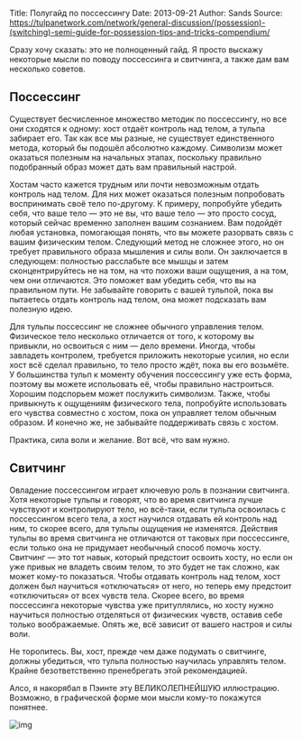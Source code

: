 Title: Полугайд по поссессингу
Date: 2013-09-21
Author: Sands
Source: https://tulpanetwork.com/network/general-discussion/(possession)-(switching)-semi-guide-for-possession-tips-and-tricks-compendium/

Сразу хочу сказать: это не полноценный гайд. Я просто выскажу некоторые мысли по поводу поссессинга и свитчинга, а также дам вам несколько советов.

## Поссессинг

Существует бесчисленное множество методик по поссессингу, но все они сходятся к одному: хост отдаёт контроль над телом, а тульпа забирает его. Так как все мы разные, не существует единственного метода, который бы подошёл абсолютно каждому. Символизм может оказаться полезным на начальных этапах, поскольку правильно подобранный образ может дать вам правильный настрой.

Хостам часто кажется трудным или почти невозможным отдать контроль над телом. Для них может оказаться полезным попробовать воспринимать своё тело по-другому. К примеру, попробуйте убедить себя, что ваше тело — это не вы, что ваше тело — это просто сосуд, который сейчас временно заполнен вашим сознанием. Вам подойдёт любая установка, помогающая понять, что вы можете разорвать связь с вашим физическим телом. Следующий метод не сложнее этого, но он требует правильного образа мышления и силы воли. Он заключается в следующем: полностью расслабьте все мышцы и затем сконцентрируйтесь не на том, на что похожи ваши ощущения, а на том, чем они отличаются. Это поможет вам убедить себя, что вы на правильном пути. Не забывайте говорить с вашей тульпой, пока вы пытаетесь отдать контроль над телом, она может подсказать вам полезную идею.

Для тульпы поссессинг не сложнее обычного управления телом. Физическое тело несколько отличается от того, к которому вы привыкли, но освоиться с ним — дело времени. Иногда, чтобы завладеть контролем, требуется приложить некоторые усилия, но если хост всё сделал правильно, то тело просто ждёт, пока вы его возьмёте. У большинства тульп к моменту обучения поссессингу уже есть форма, поэтому вы можете испольовать её, чтобы правильно настроиться. Хорошим подспорьем может послужить символизм. Также, чтобы привыкнуть к ощущениям физического тела, попробуйте использовать его чувства совместно с хостом, пока он управляет телом обычным образом. И конечно же, не забывайте поддерживать связь с хостом.

Практика, сила воли и желание. Вот всё, что вам нужно.

## Свитчинг

Овладение поссессингом играет ключевую роль в познании свитчинга. Хотя некоторые тульпы и говорят, что во время свитчинга лучше чувствуют и контролируют тело, но всё-таки, если тульпа освоилась с поссессингом всего тела, а хост научился отдавать ей контроль над ним, то скорее всего, для тульпы ощущения не изменятся. Действия тульпы во время свитчинга не отличаются от таковых при поссессинге, если только она не придумает необычный способ помочь хосту. Свитчинг — это тот навык, который предстоит освоить хосту, но если он уже привык не владеть своим телом, то это будет не так сложно, как может кому-то показаться. Чтобы отдавать контроль над телом, хост должен был научиться «отключаться» от него, но теперь ему предстоит «отключиться» от всех чувств тела. Скорее всего, во время поссессинга некоторые чувства уже притуплялись, но хосту нужно научиться полностью отделяться от физических чувств, оставив себе только воображаемые. Опять же, всё зависит от вашего настроя и силы воли.

Не торопитесь. Вы, хост, прежде чем даже подумать о свитчинге, должны убедиться, что тульпа полностью научилась управлять телом. Крайне безответственно пренебрегать этой рекомендацией.

Алсо, я накорябал в Пэинте эту ВЕЛИКОЛЕПНЕЙШУЮ иллюстрацию. Возможно, в графической форме мои мысли кому-то покажутся понятнее.

![img](/images/possession/halfguide.png)